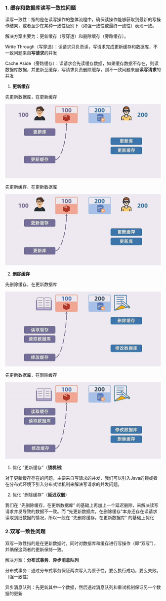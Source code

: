 ### 1. 缓存和数据库读写一致性问题

读写一致性：指的是在读写操作的整体流程中，确保读操作能够获取到最新的写操作结果，或者至少在某种一致性级别下（如强一致性或最终一致性）表现一致。

解决方案主要为：更新缓存（写穿透）和删除缓存（旁路缓存）。

Write Through（写穿透）：读请求只负责读，写请求完成更新缓存和数据库，不一致问题来自**写请求**的并发

Cache Aside（旁路缓存）：读请求会先读缓存数据，如果缓存数据不存在，则读数据库数据，并更新至缓存，写请求负责删除缓存，则不一致问题来自**读写请求**的并发



1. **更新缓存**

先更新数据库，在更新缓存

![bd4008e91e3badea057cd87a2183063](./../../笔记图片/bd4008e91e3badea057cd87a2183063.jpg)

先更新缓存，在更新数据库

![50514f1ac2b78b73ccfeac4117cf344](./../../笔记图片/50514f1ac2b78b73ccfeac4117cf344.jpg)



2. **删除缓存**

先删除缓存，在更新数据库

![9b399c9c9b391c4780a2021da64ecdf](./../../笔记图片/9b399c9c9b391c4780a2021da64ecdf.jpg)

先更新数据库，在删除缓存

![26e1eb4c25f20af7cc6f91c40260f0a](./../../笔记图片/26e1eb4c25f20af7cc6f91c40260f0a.jpg)

1. 优化 “更新缓存”（**锁机制**）

对于更新缓存存在的问题，主要来自写请求的并发，我们可以引入Java的锁或者在分布式环境下引入分布式锁机制来解决写请求的并发问题。

2. 优化 “删除缓存”（**延迟双删**）

我们在 “先删除缓存，在更新数据库” 的基础上再加上一个延迟删除，来解决读写请求并发导致的数据不一致。而 “先更新数据库，在删除缓存”本身还存在读请求读取到旧数据的情况，所以一般在  “先删除缓存，在更新数据库” 的基础上优化



### 2.双写一致性问题

双写一致性指的是在更新数据时，同时对数据库和缓存进行写操作（即“双写”），并确保这两者的更新保持一致。

解决方案：**分布式事务**、**异步消息队列**

分布式事务：通过分布式事务保证两次写入为原子性，要么执行成功，要么失败。（强一致性）

异步消息队列：先更新其中一个数据，然后通过消息队列和重试机制保证另一个数据的更新
